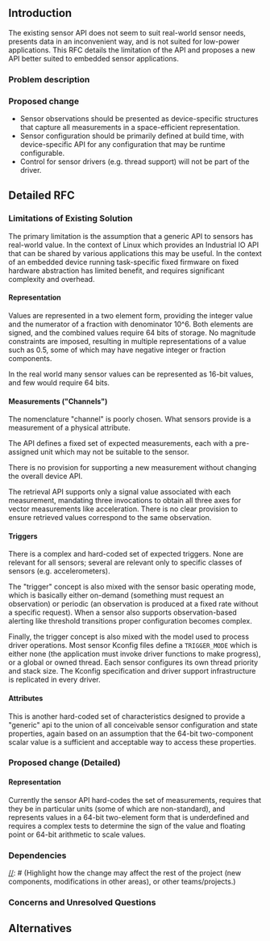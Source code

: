 ## Introduction

The existing sensor API does not seem to suit real-world sensor needs,
presents data in an inconvenient way, and is not suited for low-power
applications.  This RFC details the limitation of the API and proposes a
new API better suited to embedded sensor applications.

### Problem description

[//]: # (Why do we want this change and what problem are we trying to address?)

### Proposed change

[//]: # (A brief summary of the proposed change - the 10,000 ft view on what it will change once this change is implemented.)

* Sensor observations should be presented as device-specific structures
  that capture all measurements in a space-efficient representation.
* Sensor configuration should be primarily defined at build time, with
  device-specific API for any configuration that may be runtime
  configurable.
* Control for sensor drivers (e.g. thread support) will not be part of
  the driver.


## Detailed RFC

[//]: # (In this section of the document the target audience is the dev team. Upon reading this section each engineer should have a rather clear picture of what needs to be done in order to implement the described feature.)

### Limitations of Existing Solution

The primary limitation is the assumption that a generic API to sensors
has real-world value.  In the context of Linux which provides an
Industrial IO API that can be shared by various applications this may be
useful.  In the context of an embedded device running task-specific
fixed firmware on fixed hardware abstraction has limited benefit, and
requires significant complexity and overhead.

#### Representation

Values are represented in a two element form, providing the integer
value and the numerator of a fraction with denominator 10^6.  Both
elements are signed, and the combined values require 64 bits of storage.
No magnitude constraints are imposed, resulting in multiple
representations of a value such as 0.5, some of which may have negative
integer or fraction components.

In the real world many sensor values can be represented as 16-bit
values, and few would require 64 bits.

#### Measurements ("Channels")

The nomenclature "channel" is poorly chosen.  What sensors provide is a
measurement of a physical attribute.

The API defines a fixed set of expected measurements, each with a
pre-assigned unit which may not be suitable to the sensor.

There is no provision for supporting a new measurement without changing
the overall device API.

The retrieval API supports only a signal value associated with each
measurement, mandating three invocations to obtain all three axes for
vector measurements like acceleration.  There is no clear provision to
ensure retrieved values correspond to the same observation.

#### Triggers

There is a complex and hard-coded set of expected triggers.  None are
relevant for all sensors; several are relevant only to specific classes
of sensors (e.g. accelerometers).

The "trigger" concept is also mixed with the sensor basic operating
mode, which is basically either on-demand (something must request an
observation) or periodic (an observation is produced at a fixed rate
without a specific request).  When a sensor also supports
observation-based alerting like threshold transitions proper
configuration becomes complex.

Finally, the trigger concept is also mixed with the model used to
process driver operations.  Most sensor Kconfig files define a
`TRIGGER_MODE` which is either none (the application must invoke driver
functions to make progress), or a global or owned thread.  Each sensor
configures its own thread priority and stack size.  The Kconfig
specification and driver support infrastructure is replicated in every
driver.

#### Attributes

This is another hard-coded set of characteristics designed to provide a
"generic" api to the union of all conceivable sensor configuration and
state properties, again based on an assumption that the 64-bit
two-component scalar value is a sufficient and acceptable way to access
these properties.

### Proposed change (Detailed)

#### Representation

Currently the sensor API hard-codes the set of measurements, requires
that they be in particular units (some of which are non-standard), and
represents values in a 64-bit two-element form that is underdefined and
requires a complex tests to determine the sign of the value and floating
point or 64-bit arithmetic to scale values.

[//]: # (This section is freeform - you should describe your change in as much detail as possible. Please also ensure to include any context or background info here.  For example, do we have existing components which can be reused or altered.)

[//]: # (By reading this section, each team member should be able to know what exactly you're planning to change and how.)

### Dependencies

[//]: # (Highlight how the change may affect the rest of the project (new components, modifications in other areas), or other teams/projects.)

### Concerns and Unresolved Questions

[//]: # (List any concerns, unknowns, and generally unresolved questions etc.)

## Alternatives

[//]: # (List any alternatives considered, and the reasons for choosing this option over them.)
